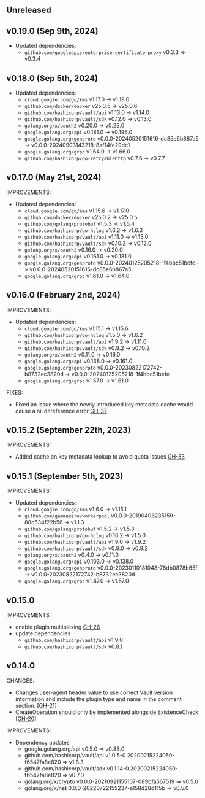 ## Unreleased

## v0.19.0 (Sep 9th, 2024)
* Updated dependencies:
  * `github.com/googleapis/enterprise-certificate-proxy` v0.3.3 -> v0.3.4 


## v0.18.0 (Sep 5th, 2024)
* Updated dependencies:
  * `cloud.google.com/go/kms` v1.17.0 -> v1.19.0
  * `github.com/docker/docker` v25.0.5 -> v25.0.6
  * `github.com/hashicorp/vault/api` v1.13.0 -> v1.14.0
  * `github.com/hashicorp/vault/sdk` v0.12.0 -> v0.13.0
  * `golang.org/x/oauth2` v0.20.0 -> v0.23.0
  * `google.golang.org/api` v0.181.0 -> v0.196.0
  * `google.golang.org/genproto` v0.0.0-20240520151616-dc85e6b867a5 -> v0.0.0-20240903143218-8af14fe29dc1
  * `google.golang.org/grpc` v1.64.0 -> v1.66.0
  * `github.com/hashicorp/go-retryablehttp` v0.7.6 -> v0.7.7


## v0.17.0 (May 21st, 2024)
IMPROVEMENTS:
* Updated dependencies:
  * `cloud.google.com/go/kms` v1.15.6 -> v1.17.0
  * `github.com/docker/docker` v25.0.2 -> v25.0.5
  * `github.com/golang/protobuf` v1.5.3 -> v1.5.4
  * `github.com/hashicorp/go-hclog` v1.6.2 -> v1.6.3
  * `github.com/hashicorp/vault/api` v1.11.0 -> v1.13.0
  * `github.com/hashicorp/vault/sdk` v0.10.2 -> v0.12.0
  * `golang.org/x/oauth2` v0.16.0 -> v0.20.0
  * `google.golang.org/api` v0.161.0 -> v0.181.0
  * `google.golang.org/genproto` v0.0.0-20240125205218-1f4bbc51befe -> v0.0.0-20240520151616-dc85e6b867a5
  * `google.golang.org/grpc` v1.61.0 -> v1.64.0


## v0.16.0 (February 2nd, 2024)

IMPROVEMENTS:

* Updated dependencies:
  * `cloud.google.com/go/kms` v1.15.1 -> v1.15.6
  * `github.com/hashicorp/go-hclog` v1.5.0 -> v1.6.2
  * `github.com/hashicorp/vault/api` v1.9.2 -> v1.11.0
  * `github.com/hashicorp/vault/sdk` v0.9.2 -> v0.10.2
  * `golang.org/x/oauth2` v0.11.0 -> v0.16.0
  * `google.golang.org/api` v0.138.0 -> v0.161.0
  * `google.golang.org/genproto` v0.0.0-20230822172742-b8732ec3820d -> v0.0.0-20240125205218-1f4bbc51befe
  * `google.golang.org/grpc` v1.57.0 -> v1.61.0

FIXES:
* Fixed an issue where the newly introduced key metadata cache would cause a nil dereference error [GH-37](https://github.com/hashicorp/vault-plugin-secrets-gcpkms/pull/37)

## v0.15.2 (September 22th, 2023)

IMPROVEMENTS:

* Added cache on key metadata lookup to avoid quota issues [GH-33](https://github.com/hashicorp/vault-plugin-secrets-gcpkms/pull/33)

## v0.15.1 (September 5th, 2023)

IMPROVEMENTS:

* Updated dependencies:
   * `cloud.google.com/go/kms` v1.6.0 -> v1.15.1
   * `github.com/gammazero/workerpool` v0.0.0-20190406235159-88d534f22b56 -> v1.1.3
   * `github.com/golang/protobuf` v1.5.2 -> v1.5.3
   * `github.com/hashicorp/go-hclog` v0.16.2 -> v1.5.0
   * `github.com/hashicorp/vault/api` v1.9.0 -> v1.9.2
   * `github.com/hashicorp/vault/sdk` v0.9.0 -> v0.9.2
   * `golang.org/x/oauth2` v0.4.0 -> v0.11.0
   * `google.golang.org/api` v0.103.0 -> v0.138.0
   * `google.golang.org/genproto` v0.0.0-20230110181048-76db0878b65f -> v0.0.0-20230822172742-b8732ec3820d
   * `google.golang.org/grpc` v1.47.0 -> v1.57.0

## v0.15.0

IMPROVEMENTS:

* enable plugin multiplexing [GH-26](https://github.com/hashicorp/vault-plugin-secrets-gcpkms/pull/26)
* update dependencies
  * `github.com/hashicorp/vault/api` v1.9.0
  * `github.com/hashicorp/vault/sdk` v0.8.1

## v0.14.0

CHANGES:

* Changes user-agent header value to use correct Vault version information and include
  the plugin type and name in the comment section. [[GH-21](https://github.com/hashicorp/vault-plugin-secrets-gcpkms/pull/21)]
* CreateOperation should only be implemented alongside ExistenceCheck [[GH-20](https://github.com/hashicorp/vault-plugin-secrets-gcpkms/pull/20)]

IMPROVEMENTS:

* Dependency updates
  * google.golang.org/api v0.5.0 => v0.83.0
  * github.com/hashicorp/vault/api v1.0.5-0.20200215224050-f6547fa8e820 => v1.8.3
  * github.com/hashicorp/vault/sdk v0.1.14-0.20200215224050-f6547fa8e820 => v0.7.0
  * golang.org/x/crypto v0.0.0-20210921155107-089bfa567519 => v0.5.0
  * golang.org/x/net 0.0.0-20220722155237-a158d28d115b => v0.5.0
